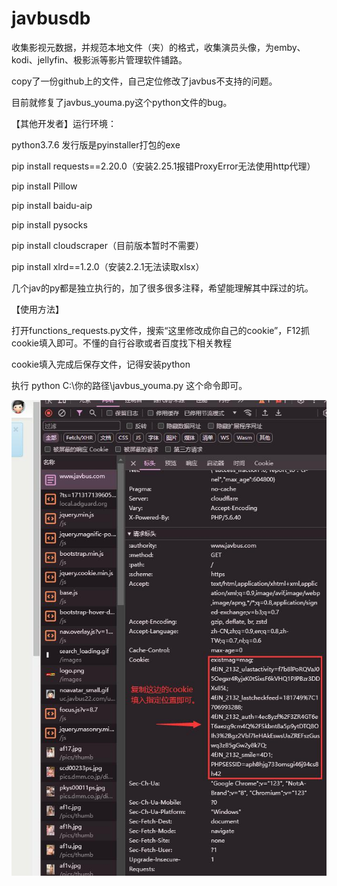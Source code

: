 # javbusdb
收集影视元数据，并规范本地文件（夹）的格式，收集演员头像，为emby、kodi、jellyfin、极影派等影片管理软件铺路。

copy了一份github上的文件，自己定位修改了javbus不支持的问题。

目前就修复了javbus_youma.py这个python文件的bug。

【其他开发者】运行环境：

python3.7.6 发行版是pyinstaller打包的exe

pip install requests==2.20.0（安装2.25.1报错ProxyError无法使用http代理）

pip install Pillow

pip install baidu-aip

pip install pysocks

pip install cloudscraper（目前版本暂时不需要）

pip install xlrd==1.2.0（安装2.2.1无法读取xlsx）

几个jav的py都是独立执行的，加了很多很多注释，希望能理解其中踩过的坑。

【使用方法】

打开functions_requests.py文件，搜索“这里修改成你自己的cookie”，F12抓cookie填入即可。不懂的自行谷歌或者百度找下相关教程

cookie填入完成后保存文件，记得安装python

执行 python C:\你的路径\javbus_youma.py  这个命令即可。

![Example Image](https://raw.githubusercontent.com/hktrace/javbusdb/main/20240415.jpg)

